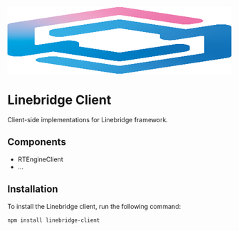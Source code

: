<img
    src="https://raw.githubusercontent.com/ragestudio/linebridge/refs/heads/master/resources/linebridge-color-b.svg"
    width="100%"
    height="150px"
/>
# Linebridge Client
Client-side implementations for Linebridge framework.

## Components
- RTEngineClient
- ...
## Installation

To install the Linebridge client, run the following command:

```bash
npm install linebridge-client
```
